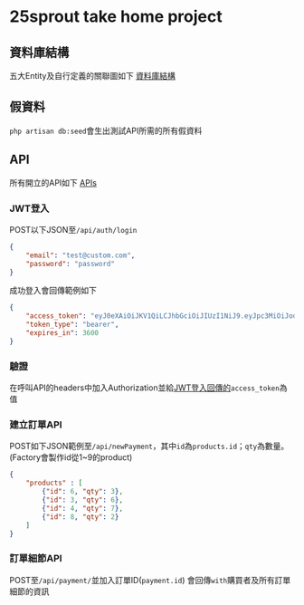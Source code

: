 # 25sprout take home project

## 資料庫結構

五大Entity及自行定義的關聯圖如下
[資料庫結構](/pics/DB_structure.png)

## 假資料

`php artisan db:seed`會生出測試API所需的所有假資料

## API

所有開立的API如下
[APIs](/pics/APIs.jpg)

### JWT登入

POST以下JSON至`/api/auth/login`
```json
{
    "email": "test@custom.com",
    "password": "password"
}
```
成功登入會回傳範例如下
```json
{
    "access_token": "eyJ0eXAiOiJKV1QiLCJhbGciOiJIUzI1NiJ9.eyJpc3MiOiJodHRwOlwvXC8xMjcuMC4wLjE6ODAwMFwvYXBpX",
    "token_type": "bearer",
    "expires_in": 3600
}
```

### 驗證

在呼叫API的headers中加入Authorization並給[JWT登入回傳的](#jwt登入)`access_token`為值

### 建立訂單API

POST如下JSON範例至`/api/newPayment`，其中`id`為`products.id`；`qty`為數量。
(Factory會製作id從1~9的product)
```json
{
    "products" : [
        {"id": 6, "qty": 3},
        {"id": 3, "qty": 6},
        {"id": 4, "qty": 7},
        {"id": 8, "qty": 2}
    ]
}
```

### 訂單細節API

POST至`/api/payment/`並加入訂單ID(`payment.id`)
會回傳`with`購買者及所有訂單細節的資訊
